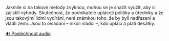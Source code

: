 
Jakmile si na takové metody zvyknou, mohou se je snažit využít, aby si zajistili výhody. Skutečnost, že podnikatelé uplácejí politiky a úředníky a že jsou takovými lidmi vydíráni, není známkou toho, že by byli nadřazeni a vládli zemi. Jsou to ovládaní – nikoli vládci –, kdo uplácí a platí desátky.

[🔊 Poslechnout audio](/data/7-paragraphs/audio/chapter_56/para_006-Jakmile-si-na-takov-metody-zvyknou-mohou-se-je-s.mp3)
